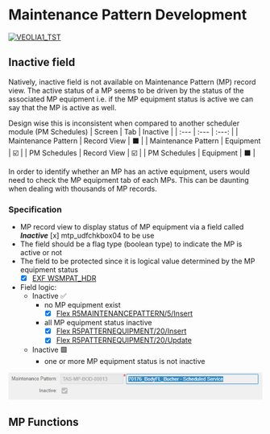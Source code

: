 # Maintenance Pattern Development
[![VEOLIA1_TST](https://img.shields.io/badge/build-VEOLIA1__TST-yellowgreen)](./)

## Inactive field
Natively, inactive field is not available on Maintenance Pattern (MP) record view. The active status of a MP seems to be driven by the status of the associated MP equipment i.e. if the MP equipment status is active we can say that the MP is active as well.

Design wise this is inconsistent when compared to another scheduler module (PM Schedules)
| Screen | Tab | Inactive |
| :--- | :--- | :---: |
| Maintenance Pattern | Record View | :black_large_square: |
| Maintenance Pattern | Equipment | :ballot_box_with_check: |
| PM Schedules | Record View | :ballot_box_with_check:	|
| PM Schedules | Equipment | :black_large_square: |

In order to identify whether an MP has an active equipment, users would need to check the MP equipment tab of each MPs. This can be daunting when dealing with thousands of MP records.

### Specification
- MP record view to display status of MP equipment via a field called ***Inactive***
  [x] mtp_udfchkbox04 to be use
- The field should be a flag type (boolean type) to indicate the MP is active or not
- The field to be protected since it is logical value determined by the MP equipment status
  - [x] [EXF WSMPAT_HDR](/EXF/WSMPAT_EXT_HDR_01.js)
- Field logic:
  - Inactive :white_check_mark:
    - no MP equipment exist
      - [x] [Flex R5MAINTENANCEPATTERN/5/Insert](/FLEX/R5MAINTENANCEPATTERNS/005_Insert.sql)
    - all MP equipment status inactive
      - [x] [Flex R5PATTERNEQUIPMENT/20/Insert](/FLEX/R5PATTERNEQUIPMENT_20_Post_Insert.sql)
      - [x] [Flex R5PATTERNEQUIPMENT/20/Update](/FLEX/R5PATTERNEQUIPMENT/020_Update.sql)
  - Inactive :green_square:
    - one or more MP equipment status is not inactive
    
![inactive screenshot](/assets/images/inactive_screenshot.png)
  
## MP Functions

